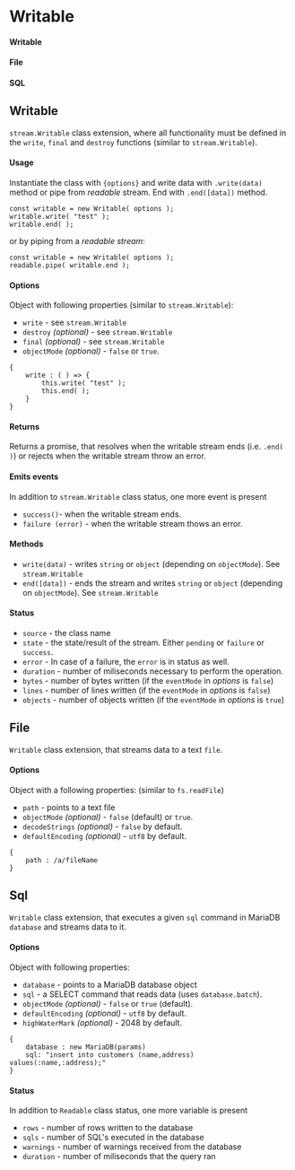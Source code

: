 # Writable

#### Writable

#### File

#### SQL

## Writable

`stream.Writable` class extension, where all functionality must be defined in the `write`, `final` and `destroy` functions (similar to `stream.Writable`).

#### Usage

Instantiate the class with `{options}` and write data with `.write(data)` method or pipe from _readable_ stream. End with `.end([data])` method.

```
const writable = new Writable( options );
writable.write( "test" );
writable.end( );
```

or by piping from a _readable stream_:

```
const writable = new Writable( options );
readable.pipe( writable.end );
```

#### Options

Object with following properties (similar to `stream.Writable`):

- `write` - see `stream.Writable`
- `destroy` _(optional)_ - see `stream.Writable`
- `final` _(optional)_ - see `stream.Writable`
- `objectMode` _(optional)_ - `false` or `true`.

```
{
    write : ( ) => {
        this.write( "test" );
        this.end( );
    }
}
```

#### Returns

Returns a promise, that resolves when the writable stream ends (i.e. `.end( )`) or rejects when the writable stream throw an error.

#### Emits events

In addition to `stream.Writable` class status, one more event is present

- `success()`- when the writable stream ends.
- `failure (error)` - when the writable stream thows an error.

#### Methods

- `write(data)` - writes `string` or `object` (depending on `objectMode`). See `stream.Writable`
- `end([data])` - ends the stream and writes `string` or `object` (depending on `objectMode`). See `stream.Writable`

#### Status

- `source` - the class name
- `state` - the state/result of the stream. Either `pending` or `failure` or `success`.
- `error` - In case of a failure, the `error` is in status as well.
- `duration` - number of miliseconds necessary to perform the operation.
- `bytes` - number of bytes written (if the `eventMode` in _options_ is `false`)
- `lines` - number of lines written (if the `eventMode` in _options_ is `false`)
- `objects` - number of objects written (if the `eventMode` in _options_ is `true`)

## File

`Writable` class extension, that streams data to a text `file`.

#### Options

Object with a following properties: (similar to `fs.readFile`)

- `path` - points to a text file
- `objectMode` _(optional)_ - `false` (default) or `true`.
- `decodeStrings` _(optional)_ - `false` by default.
- `defaultEncoding` _(optional)_ - `utf8` by default.

```
{
    path : /a/fileName
}
```

## Sql

`Writable` class extension, that executes a given `sql` command in MariaDB `database` and streams data to it.

#### Options

Object with following properties:

- `database` - points to a MariaDB database object
- `sql` - a SELECT command that reads data (uses `database.batch`).
- `objectMode` _(optional)_ - `false` or `true` (default).
- `defaultEncoding` _(optional)_ - `utf8` by default.
- `highWaterMark` _(optional)_ - 2048 by default.

```
{
    database : new MariaDB(params)
    sql: "insert into customers (name,address) values(:name,:address);"
}
```

#### Status

In addition to `Readable` class status, one more variable is present

- `rows` - number of rows written to the database
- `sqls` - number of SQL's executed in the database
- `warnings` - number of warnings received from the database
- `duration` - number of miliseconds that the query ran
